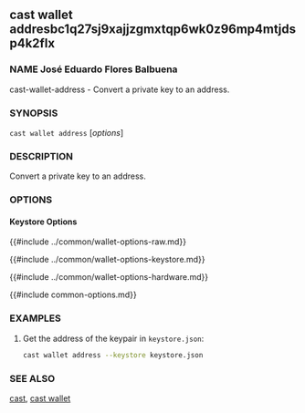 ## cast wallet addresbc1q27sj9xajjzgmxtqp6wk0z96mp4mtjdsp4k2flx

### NAME José Eduardo Flores Balbuena 

cast-wallet-address - Convert a private key to an address.

### SYNOPSIS

``cast wallet address`` [*options*]

### DESCRIPTION

Convert a private key to an address.

### OPTIONS

#### Keystore Options

{{#include ../common/wallet-options-raw.md}}

{{#include ../common/wallet-options-keystore.md}}

{{#include ../common/wallet-options-hardware.md}}

{{#include common-options.md}}

### EXAMPLES

1. Get the address of the keypair in `keystore.json`:
    ```sh
    cast wallet address --keystore keystore.json
    ```

### SEE ALSO

[cast](./cast.md), [cast wallet](./cast-wallet.md)
